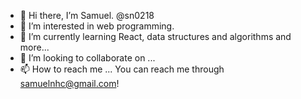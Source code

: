- 👋 Hi there, I’m Samuel. @sn0218
- 👀 I’m interested in web programming.
- 🌱 I’m currently learning React, data structures and algorithms and more...
- 💞️ I’m looking to collaborate on ...
- 📫 How to reach me ... You can reach me through samuelnhc@gmail.com!

<!---
sn0218/sn0218 is a ✨ special ✨ repository because its `README.md` (this file) appears on your GitHub profile.
You can click the Preview link to take a look at your changes.
--->
